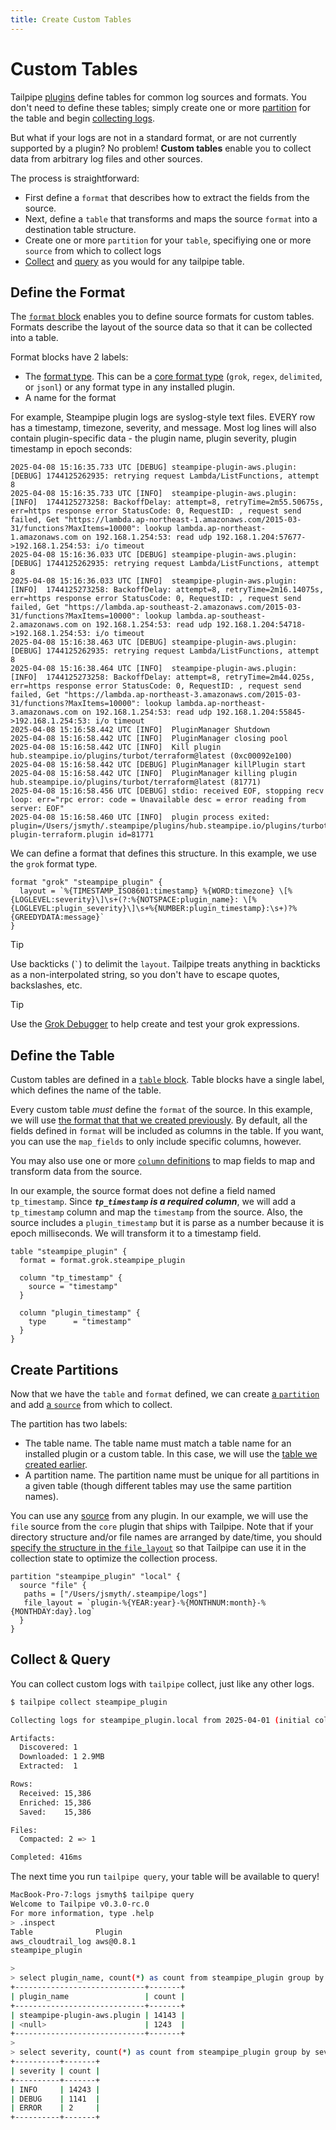 ```yaml
---
title: Create Custom Tables
---
```


# Custom Tables

Tailpipe [plugins](manage/plugin) define tables for common log sources and formats.  You don't need to define these tables; simply create one or more [partition](manage\partition) for the table and begin [collecting logs](manage/collection).

But what if your logs are not in a standard format, or are not currently supported by a plugin? No problem!  **Custom tables** enable you to collect data from arbitrary log files and other sources.

The process is straightforward:
- First define a `format` that describes how to extract the fields from the source.
- Next, define a `table` that transforms and maps the source `format` into a destination table structure.
- Create one or more `partition` for your `table`, specifiying one or more `source` from which to collect logs
- [Collect](/docs/collect/collect) and [query](/docs/query) as you would for any tailpipe table.

<!--  With Tailpipe, you can define and collect custom tables from any text-based format. 

This is useful if you need to analyze logs that have custom or proprietary formats, or to collect logs that do not have plugin support.

-->

## Define the Format

The [`format` block](/docs/reference/config-files/format) enables you to define source formats for custom tables. Formats describe the layout of the source data so that it can be collected into a table.

Format blocks have 2 labels:
- The [format type](/docs/reference/config-files/format#format-types). This can be a [core format type](/docs/reference/config-files/format#core-plugin-formats) (`grok`, `regex`, `delimited`, or `jsonl`) or any format type in any installed plugin.  
- A name for the format

For example, Steampipe plugin logs are syslog-style text files.   EVERY row has a timestamp, timezone, severity, and message.  Most log lines will also contain plugin-specific data - the plugin name, plugin severity, plugin timestamp in epoch seconds:

```
2025-04-08 15:16:35.733 UTC [DEBUG] steampipe-plugin-aws.plugin: [DEBUG] 1744125262935: retrying request Lambda/ListFunctions, attempt 8
2025-04-08 15:16:35.733 UTC [INFO]  steampipe-plugin-aws.plugin: [INFO]  1744125273258: BackoffDelay: attempt=8, retryTime=2m55.50675s, err=https response error StatusCode: 0, RequestID: , request send failed, Get "https://lambda.ap-northeast-1.amazonaws.com/2015-03-31/functions?MaxItems=10000": lookup lambda.ap-northeast-1.amazonaws.com on 192.168.1.254:53: read udp 192.168.1.204:57677->192.168.1.254:53: i/o timeout
2025-04-08 15:16:36.033 UTC [DEBUG] steampipe-plugin-aws.plugin: [DEBUG] 1744125262935: retrying request Lambda/ListFunctions, attempt 8
2025-04-08 15:16:36.033 UTC [INFO]  steampipe-plugin-aws.plugin: [INFO]  1744125273258: BackoffDelay: attempt=8, retryTime=2m16.14075s, err=https response error StatusCode: 0, RequestID: , request send failed, Get "https://lambda.ap-southeast-2.amazonaws.com/2015-03-31/functions?MaxItems=10000": lookup lambda.ap-southeast-2.amazonaws.com on 192.168.1.254:53: read udp 192.168.1.204:54718->192.168.1.254:53: i/o timeout
2025-04-08 15:16:38.463 UTC [DEBUG] steampipe-plugin-aws.plugin: [DEBUG] 1744125262935: retrying request Lambda/ListFunctions, attempt 8
2025-04-08 15:16:38.464 UTC [INFO]  steampipe-plugin-aws.plugin: [INFO]  1744125273258: BackoffDelay: attempt=8, retryTime=2m44.025s, err=https response error StatusCode: 0, RequestID: , request send failed, Get "https://lambda.ap-northeast-3.amazonaws.com/2015-03-31/functions?MaxItems=10000": lookup lambda.ap-northeast-3.amazonaws.com on 192.168.1.254:53: read udp 192.168.1.204:55845->192.168.1.254:53: i/o timeout
2025-04-08 15:16:58.442 UTC [INFO]  PluginManager Shutdown
2025-04-08 15:16:58.442 UTC [INFO]  PluginManager closing pool
2025-04-08 15:16:58.442 UTC [INFO]  Kill plugin hub.steampipe.io/plugins/turbot/terraform@latest (0xc00092e100)
2025-04-08 15:16:58.442 UTC [DEBUG] PluginManager killPlugin start
2025-04-08 15:16:58.442 UTC [INFO]  PluginManager killing plugin hub.steampipe.io/plugins/turbot/terraform@latest (81771)
2025-04-08 15:16:58.456 UTC [DEBUG] stdio: received EOF, stopping recv loop: err="rpc error: code = Unavailable desc = error reading from server: EOF"
2025-04-08 15:16:58.460 UTC [INFO]  plugin process exited: plugin=/Users/jsmyth/.steampipe/plugins/hub.steampipe.io/plugins/turbot/terraform@latest/steampipe-plugin-terraform.plugin id=81771
```

We can define a format that defines this structure.  In this example, we use the `grok` format type.

```hcl
format "grok" "steampipe_plugin" {
  layout = `%{TIMESTAMP_ISO8601:timestamp} %{WORD:timezone} \[%{LOGLEVEL:severity}\]\s+(?:%{NOTSPACE:plugin_name}: \[%{LOGLEVEL:plugin_severity}\]\s+%{NUMBER:plugin_timestamp}:\s+)?%{GREEDYDATA:message}`
}
```

> [!TIP]
> Use backticks (<code>`</code>) to delimit the <code>layout</code>.  Tailpipe treats anything in backticks as a non-interpolated string, so you don't have to escape quotes, backslashes, etc.


> [!TIP]
> Use the [Grok Debugger](https://grokdebugger.com/) to help create and test your grok expressions. 

## Define the Table

Custom tables are defined in a [`table` block](/docs/reference/config-files/table). Table blocks have a single label, which defines the name of the table. 

Every custom table *must* define the `format` of the source.  In this example, we will use [the format that that we created previously](#define-the-format).  By default, all the fields defined in `format` will be included as columns in the table.  If you want, you can use the `map_fields` to only include specific columns, however.

You may also use one or more [`column` definitions](/docs/reference/config-files/table#column-blocks) to map fields to map and transform data from the source.

In our example, the source format does not define a field named `tp_timestamp`.  Since ***`tp_timestamp` is a required column***,  we will add a `tp_timestamp` column and map the `timestamp` from the source.  Also, the source includes a `plugin_timestamp` but it is parse as a number because it is epoch milliseconds.  We will transform it to a timestamp field.


```hcl
table "steampipe_plugin" {
  format = format.grok.steampipe_plugin

  column "tp_timestamp" {
    source = "timestamp"
  }

  column "plugin_timestamp" {
    type      = "timestamp"
  }
}
```

## Create Partitions

Now that we have the `table` and `format` defined, we can create [a `partition`](/docs/reference/config-files/partition) and add [a `source`](/docs/reference/config-files/partition#source) from which to collect.  

The partition has two labels:
- The table name. The table name must match a table name for an installed plugin or a custom table. In this case, we will use the [table we created earlier](#define-the-table).
- A partition name. The partition name must be unique for all partitions in a given table (though different tables may use the same partition names).

You can use any [source](/docs/reference/config-files/partition#source) from any plugin.  In our example, we will use the `file` source from the `core` plugin that ships with Tailpipe.   Note that if your directory structure and/or file names are arranged by date/time, you should [specify the structure in the `file_layout`](/docs/reference/config-files/partition#file_layout) so that Tailpipe can use it in the collection state to optimize the collection process.

```hcl
partition "steampipe_plugin" "local" {
  source "file" {
   paths = ["/Users/jsmyth/.steampipe/logs"]
   file_layout = `plugin-%{YEAR:year}-%{MONTHNUM:month}-%{MONTHDAY:day}.log`
  }
}
```

## Collect & Query

You can collect custom logs with `tailpipe` collect, just like any other logs.

```bash
$ tailpipe collect steampipe_plugin

Collecting logs for steampipe_plugin.local from 2025-04-01 (initial collection, default 7 days)

Artifacts:
  Discovered: 1 
  Downloaded: 1 2.9MB
  Extracted:  1

Rows:
  Received: 15,386
  Enriched: 15,386
  Saved:    15,386

Files:
  Compacted: 2 => 1

Completed: 416ms
```

The next time you run `tailpipe query`, your table will be available to query!
```bash
MacBook-Pro-7:logs jsmyth$ tailpipe query
Welcome to Tailpipe v0.3.0-rc.0
For more information, type .help
> .inspect
Table              Plugin    
aws_cloudtrail_log aws@0.8.1 
steampipe_plugin  

> 
> select plugin_name, count(*) as count from steampipe_plugin group by plugin_name order by count desc;
+-----------------------------+-------+
| plugin_name                 | count |
+-----------------------------+-------+
| steampipe-plugin-aws.plugin | 14143 |
| <null>                      | 1243  |
+-----------------------------+-------+
> 
> select severity, count(*) as count from steampipe_plugin group by severity order by count desc;
+----------+-------+
| severity | count |
+----------+-------+
| INFO     | 14243 |
| DEBUG    | 1141  |
| ERROR    | 2     |
+----------+-------+

```



<!--  Where does this go?  why are there no descriptions?

## Common Fields

Tailpipe plugins populate a set of common fields. Some are mandatory, for example `tp_partition` and `tp_date`. Others, like `tp_source_ip` and `tp_ips`, are optional. Plugins map table-specific fields to these common fields when it is appropriate to do so. The AWS Cloudtrail plugin, for example, maps the value of the native field `SourceIPAddress` to the common field `tp_source_ip`. It also adds that address to the `tp_ips` array.

These mappings enable queries that correlate values across different logs. If you have collected both Cloudtrail and ALB logs, for example, you could query for source addresses that occur in both the `aws_cloudtrail_log` and `aws_alb_access_log` tables.

| Field Name | Type |
|------------|------|
| tp_akas | varchar[] |
| tp_date | date |
| tp_destination_ip | varchar |
| tp_domains | varchar[] |
| tp_emails | varchar[] |
| tp_id | varchar |
| tp_index | varchar |
| tp_ingest_timestamp | timestamp |
| tp_ips | varchar[] |
| tp_partition | varchar |
| tp_source_ip | varchar |
| tp_source_location | varchar |
| tp_source_name | varchar |
| tp_source_type | varchar |
| tp_table | varchar |
| tp_tags | varchar[] |
| tp_timestamp | timestamp |
| tp_usernames | varchar[] |


-->